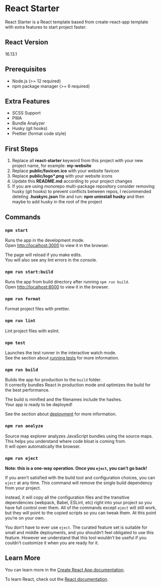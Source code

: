 # React Starter

React Starter is a React template based from create-react-app template with extra features to start project faster.

## React Version

16.13.1

## Prerequisites

- Node.js (>= 12 required)
- npm package manager (>= 6 required)

## Extra Features

- SCSS Support
- PWA
- Bundle Analyzer
- Husky (git hooks)
- Prettier (format code style)

## First Steps

1. Replace all **react-starter** keyword from this project with your new project name, for example: **my-website**
1. Replace **public/favicon.ico** with your website favicon
1. Replace **public/logo\*\.png** with your website icons
1. Update this **README.md** according to your project changes
1. If you are using monorepo multi-package repository consider removing husky (git hooks) to prevent conflicts between repos, I recommended deleting **.huskyrc.json** file and run: **npm uninstall husky** and then maybe to add husky in the root of the project

## Commands

### `npm start`

Runs the app in the development mode.<br />
Open [http://localhost:3000](http://localhost:3000) to view it in the browser.

The page will reload if you make edits.<br />
You will also see any lint errors in the console.

### `npm run start:build`

Runs the app from build directory after running `npm run build`.<br />
Open [http://localhost:8000](http://localhost:8000) to view it in the browser.

### `npm run format`

Format project files with prettier.

### `npm run lint`

Lint project files with eslint.

### `npm test`

Launches the test runner in the interactive watch mode.<br />
See the section about [running tests](https://facebook.github.io/create-react-app/docs/running-tests) for more information.

### `npm run build`

Builds the app for production to the `build` folder.<br />
It correctly bundles React in production mode and optimizes the build for the best performance.

The build is minified and the filenames include the hashes.<br />
Your app is ready to be deployed!

See the section about [deployment](https://facebook.github.io/create-react-app/docs/deployment) for more information.

### `npm run analyze`

Source map explorer analyzes JavaScript bundles using the source maps.<br />
This helps you understand where code bloat is coming from.<br />
It will open automatically the browser.

### `npm run eject`

**Note: this is a one-way operation. Once you `eject`, you can’t go back!**

If you aren’t satisfied with the build tool and configuration choices, you can `eject` at any time. This command will remove the single build dependency from your project.

Instead, it will copy all the configuration files and the transitive dependencies (webpack, Babel, ESLint, etc) right into your project so you have full control over them. All of the commands except `eject` will still work, but they will point to the copied scripts so you can tweak them. At this point you’re on your own.

You don’t have to ever use `eject`. The curated feature set is suitable for small and middle deployments, and you shouldn’t feel obligated to use this feature. However we understand that this tool wouldn’t be useful if you couldn’t customize it when you are ready for it.

## Learn More

You can learn more in the [Create React App documentation](https://facebook.github.io/create-react-app/docs/getting-started).

To learn React, check out the [React documentation](https://reactjs.org/).
